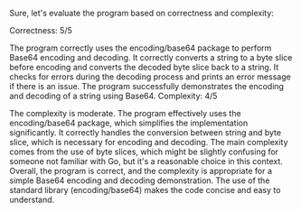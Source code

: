 Sure, let's evaluate the program based on correctness and complexity:

Correctness: 5/5

The program correctly uses the encoding/base64 package to perform Base64 encoding and decoding.
It correctly converts a string to a byte slice before encoding and converts the decoded byte slice back to a string.
It checks for errors during the decoding process and prints an error message if there is an issue.
The program successfully demonstrates the encoding and decoding of a string using Base64.
Complexity: 4/5

The complexity is moderate.
The program effectively uses the encoding/base64 package, which simplifies the implementation significantly.
It correctly handles the conversion between string and byte slice, which is necessary for encoding and decoding.
The main complexity comes from the use of byte slices, which might be slightly confusing for someone not familiar with Go, but it's a reasonable choice in this context.
Overall, the program is correct, and the complexity is appropriate for a simple Base64 encoding and decoding demonstration. The use of the standard library (encoding/base64) makes the code concise and easy to understand.





